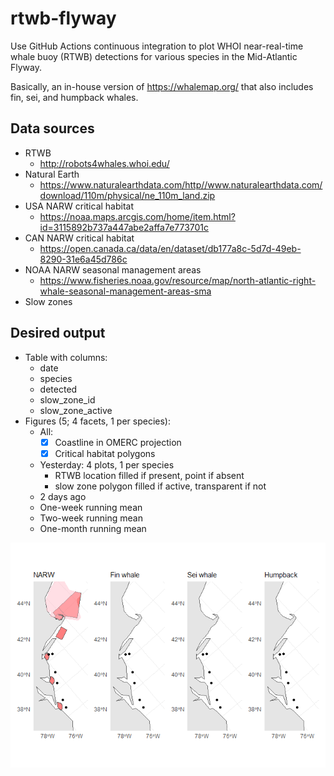 
<!-- README.md is generated from README.Rmd. Please edit that file -->

# rtwb-flyway

<!-- badges: start -->
<!-- badges: end -->

Use GitHub Actions continuous integration to plot WHOI near-real-time
whale buoy (RTWB) detections for various species in the Mid-Atlantic
Flyway.

Basically, an in-house version of <https://whalemap.org/> that also
includes fin, sei, and humpback whales.

## Data sources

- RTWB
  - <http://robots4whales.whoi.edu/>
- Natural Earth
  - <https://www.naturalearthdata.com/http//www.naturalearthdata.com/download/110m/physical/ne_110m_land.zip>
- USA NARW critical habitat
  - <https://noaa.maps.arcgis.com/home/item.html?id=3115892b737a447abe2affa7e773701c>
- CAN NARW critical habitat
  - <https://open.canada.ca/data/en/dataset/db177a8c-5d7d-49eb-8290-31e6a45d786c>
- NOAA NARW seasonal management areas
  - <https://www.fisheries.noaa.gov/resource/map/north-atlantic-right-whale-seasonal-management-areas-sma>  
- Slow zones

## Desired output

- Table with columns:
  - date
  - species
  - detected
  - slow_zone_id
  - slow_zone_active
- Figures (5; 4 facets, 1 per species):
  - All:
    - [x] Coastline in OMERC projection
    - [x] Critical habitat polygons
  - Yesterday: 4 plots, 1 per species
    - RTWB location filled if present, point if absent
    - slow zone polygon filled if active, transparent if not
  - 2 days ago
  - One-week running mean
  - Two-week running mean
  - One-month running mean

![](README_files/figure-gfm/unnamed-chunk-2-1.png)<!-- -->
